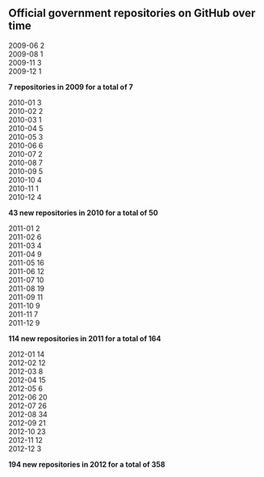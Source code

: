 ## Official government repositories on GitHub over time

2009-06 2		
2009-08	1		
2009-11	3		
2009-12	1

**7	repositories in 2009 for a total of 7**

2010-01	3		
2010-02	2		
2010-03	1		
2010-04	5		
2010-05	3		
2010-06	6		
2010-07	2		
2010-08	7		
2010-09	5		
2010-10	4		
2010-11	1		
2010-12	4

**43 new repositories in 2010 for a total of 50**

2011-01	2		
2011-02	6		
2011-03	4		
2011-04	9		
2011-05	16		
2011-06	12		
2011-07	10		
2011-08	19		
2011-09	11		
2011-10	9		
2011-11	7		
2011-12	9

**114	new repositories in 2011 for a total of 164**

2012-01	14		
2012-02	12		
2012-03	8		
2012-04	15		
2012-05	6		
2012-06	20		
2012-07	26		
2012-08	34		
2012-09	21		
2012-10	23		
2012-11	12		
2012-12	3

**194 new repositories in 2012 for a total of	358**